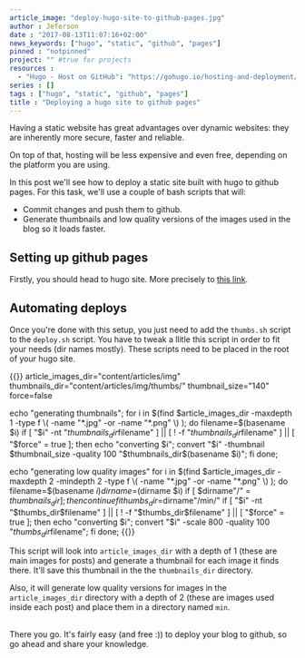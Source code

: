 ```yaml
---
article_image: "deploy-hugo-site-to-github-pages.jpg"
author : Jeferson
date : "2017-08-13T11:07:16+02:00"
news_keywords: ["hugo", "static", "github", "pages"]
pinned : "notpinned"
project: "" #true for projects
resources :
  - "Hugo - Host on GitHub": "https://gohugo.io/hosting-and-deployment/hosting-on-github/#host-github-user-or-organization-pages"
series : []
tags : ["hugo", "static", "github", "pages"]
title : "Deploying a hugo site to github pages"
---
```


Having a static website has great advantages over dynamic websites: they are inherently
more secure, faster and reliable.

On top of that, hosting will be less expensive and even free, depending on the platform
you are using.

<!--more-->
In this post we'll see how to deploy a static site built with hugo to github pages.
For this task, we'll use a couple of bash scripts that will:

* Commit changes and push them to github.
* Generate thumbnails and low quality versions of the images used in the blog so it loads faster.

## Setting up github pages
Firstly, you should head to hugo site. More precisely to [this link](https://gohugo.io/hosting-and-deployment/hosting-on-github/#host-github-user-or-organization-pages).

## Automating deploys
Once you're done with this setup, you just need to add the ``thumbs.sh`` script to the ``deploy.sh`` script.
You have to tweak a llitle this script in order to fit your needs (dir names mostly).
These scripts need to be placed in the root of your hugo site.

{{<highlight sh>}}
article_images_dir="content/articles/img"
thumbnails_dir="content/articles/img/thumbs/"
thumbnail_size="140"
force=false

echo "generating thumbnails";
for i in $(find $article_images_dir -maxdepth 1 -type f \( -name "*.jpg" -or -name "*.png" \) ); do
  filename=$(basename $i)
  if [ "$i" -nt "$thumbnails_dir$filename" ] || [ ! -f "$thumbnails_dir$filename" ] || [ "$force" = true ]; then
    echo "converting $i";
    convert "$i" -thumbnail $thumbnail_size -quality 100 "$thumbnails_dir$(basename $i)";
  fi
done;

echo "generating low quality images"
for i in $(find $article_images_dir -maxdepth 2 -mindepth 2 -type f \( -name "*.jpg" -or -name "*.png" \) ); do
  filename=$(basename $i)
  dirname=$(dirname $i)
  if [ $dirname"/" = $thumbnails_dir ]; then
    continue
  fi
  thumbs_dir=$dirname"/min/"
  if [ "$i" -nt "$thumbs_dir$filename" ] || [ ! -f "$thumbs_dir$filename" ] || [ "$force" = true ]; then
    echo "converting $i";
    convert "$i" -scale 800 -quality 100 "$thumbs_dir$filename";
  fi
done;
{{</highlight>}}

This script will look into ``article_images_dir`` with a depth of 1 (these are
 main images for posts) and generate a thumbnail for each image it finds there.
 It'll save this thumbnail in the the ``thumbnails_dir`` directory.

Also, it will generate low quality versions for images in the ``article_images_dir`` directory
with a depth of 2 (these are images used inside each post) and place them in a
directory named ``min``.

<br>
There you go. It's fairly easy (and free :)) to deploy your blog to github, so
go ahead and share your knowledge.
